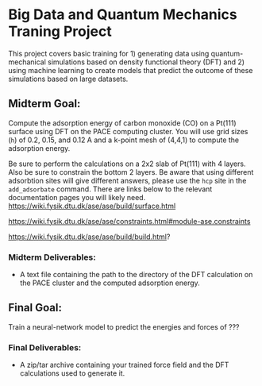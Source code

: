 # Big Data and Quantum Mechanics Traning Project

This project covers basic training for 1) generating data using quantum-mechanical simulations based on density functional theory (DFT) and 2) using machine learning to create models that predict the outcome of these simulations based on large datasets.


## Midterm Goal:
Compute the adsorption energy of carbon monoxide (CO) on a Pt(111) surface using DFT on the PACE computing cluster. You will use grid sizes (`h`) of 0.2, 0.15, and 0.12 A and a k-point mesh of (4,4,1) to compute the adsorption energy.

Be sure to perform the calculations on a 2x2 slab of Pt(111) with 4 layers. Also be sure to constrain the bottom 2 layers. Be aware that using different adsorbtion sites will give different answers, please use the `hcp` site in the `add_adsorbate` command. There are links below to the relevant documentation pages you will likely need.
https://wiki.fysik.dtu.dk/ase/ase/build/surface.html

https://wiki.fysik.dtu.dk/ase/ase/constraints.html#module-ase.constraints

https://wiki.fysik.dtu.dk/ase/ase/build/build.html?


### Midterm Deliverables:
* A text file containing the path to the directory of the DFT calculation on the PACE cluster and the computed adsorption energy.

## Final Goal:
Train a neural-network model to predict the energies and forces of ???

### Final Deliverables:
* A zip/tar archive containing your trained force field and the DFT calculations used to generate it.
